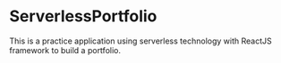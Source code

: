 # ServerlessPortfolio
This is a practice application using serverless technology with ReactJS framework to build a portfolio.
